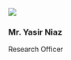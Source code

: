 [![](https://giki.edu.pk/wp-content/uploads/2019/11/profile-picture-1-640x450.webp)](https://giki.edu.pk/wp-content/uploads/2019/11/profile-picture-1.webp)
### Mr. Yasir Niaz
Research Officer
